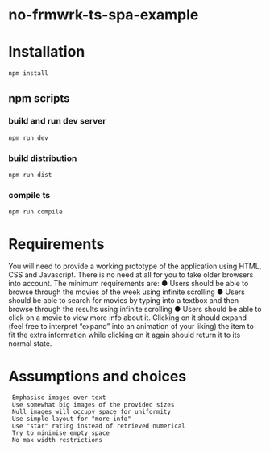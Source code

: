 # no-frmwrk-ts-spa-example
# Installation
```npm install```
## npm scripts
### build and run dev server
```npm run dev```
### build distribution
```npm run dist```
### compile ts
```npm run compile```
# Requirements
  You will need to provide a working prototype of the application using HTML, CSS and Javascript. There is no need at all for you to take older browsers into account.
  The minimum requirements are:
  ● Users should be able to browse through the movies of the week using infinite scrolling
  ● Users should be able to search for movies by typing into a textbox and then browse through the results using infinite scrolling
  ● Users should be able to click on a movie to view more info about it. Clicking on it should expand (feel free to interpret “expand” into an animation of your liking) the item to fit the extra information while clicking on it again should return it to its normal state.
  
  # Assumptions and choices
     Emphasise images over text
     Use somewhat big images of the provided sizes
     Null images will occupy space for uniformity
     Use simple layout for "more info"
     Use "star" rating instead of retrieved numerical
     Try to minimise empty space
     No max width restrictions
